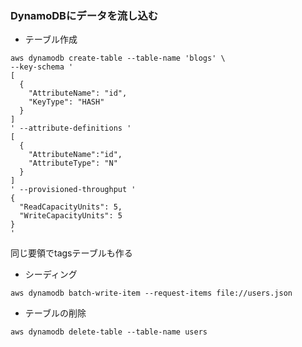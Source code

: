 ### DynamoDBにデータを流し込む

- テーブル作成

```bash:
aws dynamodb create-table --table-name 'blogs' \
--key-schema '
[
  {
    "AttributeName": "id",
    "KeyType": "HASH"
  }
]
' --attribute-definitions '
[
  {
    "AttributeName":"id",
    "AttributeType": "N"
  }
]
' --provisioned-throughput '
{
  "ReadCapacityUnits": 5,
  "WriteCapacityUnits": 5
}
'
```

同じ要領でtagsテーブルも作る

- シーディング

```bash:
aws dynamodb batch-write-item --request-items file://users.json
```

- テーブルの削除

```bash:
aws dynamodb delete-table --table-name users
```